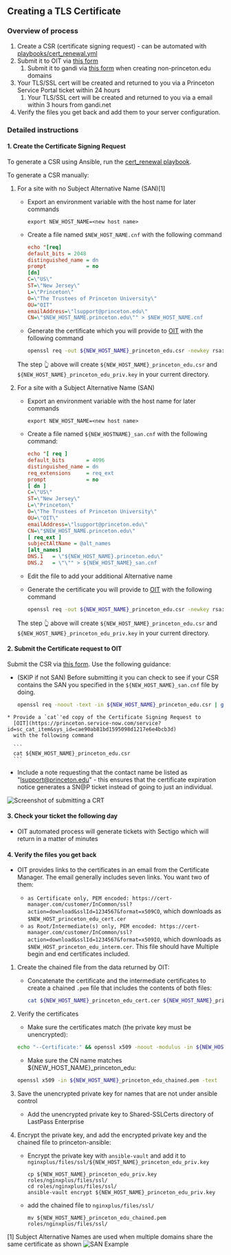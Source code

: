 ## Creating a TLS Certificate

### Overview of process

1. Create a CSR (certificate signing request) - can be automated with [playbooks/cert_renewal.yml](https://github.com/pulibrary/princeton_ansible/blob/main/playbooks/cert_renewal.yml)
2. Submit it to OIT via [this form](https://princeton.service-now.com/service?id=sc_cat_item&sys_id=cae90ab81bd1595098d1217e6e4bcb3d)
    1. Submit it to gandi via [this form](https://shop.gandi.net/en/certificate/create) when creating non-princeton.edu domains
3. Your TLS/SSL cert will be created and returned to you via a Princeton Service Portal ticket within 24 hours
    1. Your TLS/SSL cert will be created and returned to you via a email within
       3 hours from gandi.net
4. Verify the files you get back and add them to your server configuration.

### Detailed instructions

#### 1. Create the Certificate Signing Request

To generate a CSR using Ansible, run the [cert_renewal playbook](https://github.com/pulibrary/princeton_ansible/blob/main/playbooks/cert_renewal.yml).

To generate a CSR manually:

   1. For a site with no Subject Alternative Name (SAN)[1]

      * Export an environment variable with the host name for later commands
        ```
        export NEW_HOST_NAME=<new host name>
        ```
      * Create a file named `$NEW_HOST_NAME.cnf` with the following command

        ```ini
        echo "[req]
        default_bits = 2048
        distinguished_name = dn
        prompt             = no
        [dn]
        C=\"US\"
        ST=\"New Jersey\"
        L=\"Princeton\"
        O=\"The Trustees of Princeton University\"
        OU="OIT"
        emailAddress=\"lsupport@princeton.edu\"
        CN=\"$NEW_HOST_NAME.princeton.edu\"" > $NEW_HOST_NAME.cnf
        ```

      * Generate the certificate which you will provide to
        [OIT](https://princeton.service-now.com/service?id=sc_cat_item&sys_id=cae90ab81bd1595098d1217e6e4bcb3d)
        with the following command

        ```bash
        openssl req -out ${NEW_HOST_NAME}_princeton_edu.csr -newkey rsa:2048 -nodes -keyout ${NEW_HOST_NAME}_princeton_edu_priv.key -config ${NEW_HOST_NAME}.cnf
        ```

      The step :point_up_2: above will create `${NEW_HOST_NAME}_princeton_edu.csr` and
      `${NEW_HOST_NAME}_princeton_edu_priv.key` in your current directory.


   2. For a site with a Subject Alternative Name (SAN)

      * Export an environment variable with the host name for later commands
        ```
        export NEW_HOST_NAME=<new host name>
        ```

      * Create a file named `${NEW_HOSTNAME}_san.cnf` with the following command:

        ```ini
        echo "[ req ]
        default_bits       = 4096
        distinguished_name = dn
        req_extensions     = req_ext
        prompt             = no
        [ dn ]
        C=\"US\"
        ST=\"New Jersey\"
        L=\"Princeton\"
        O=\"The Trustees of Princeton University\"
        OU=\"OIT\"
        emailAddress=\"lsupport@princeton.edu\"
        CN=\"$NEW_HOST_NAME.princeton.edu\"
        [ req_ext ]
        subjectAltName = @alt_names
        [alt_names]
        DNS.1   = \"${NEW_HOST_NAME}.princeton.edu\"
        DNS.2   = \"\"" > ${NEW_HOST_NAME}_san.cnf
        ```
      * Edit the file to add your additional Alternative name

      * Generate the certificate you will provide to
        [OIT](https://princeton.service-now.com/service?id=sc_cat_item&sys_id=cae90ab81bd1595098d1217e6e4bcb3d)
        with the following command

        ```bash
        openssl req -out ${NEW_HOST_NAME}_princeton_edu.csr -newkey rsa:4096 -nodes -keyout ${NEW_HOST_NAME}_princeton_edu_priv.key -config ${NEW_HOST_NAME}_san.cnf
        ```

      The step :point_up_2: above will create `${NEW_HOST_NAME}_princeton_edu.csr` and
      `${NEW_HOST_NAME}_princeton_edu_priv.key` in your current directory.

#### 2. Submit the Certificate request to OIT

Submit the CSR via [this form](https://princeton.service-now.com/service?id=sc_cat_item&sys_id=cae90ab81bd1595098d1217e6e4bcb3d). Use the following guidance:

   * (SKIP if not SAN) Before submitting it you can check to see if your CSR contains the SAN you
     specified in the `${NEW_HOST_NAME}_san.cnf` file by doing.

      ```bash
      openssl req -noout -text -in ${NEW_HOST_NAME}_princeton_edu.csr | grep DNS
      ```

    * Provide a `cat`'ed copy of the Certificate Signing Request to
      [OIT](https://princeton.service-now.com/service?id=sc_cat_item&sys_id=cae90ab81bd1595098d1217e6e4bcb3d)
      with the following command

      ```
      cat ${NEW_HOST_NAME}_princeton_edu.csr
      ```

   * Include a note requesting that the contact name be listed as "lsupport@princeton.edu" - this ensures that the certificate expiration notice generates a SN@P ticket instead of going to just an individual.
   
   ![Screenshot of submitting a CRT](images/ssl_request.jpg "SSL Request Form")

#### 3. Check your ticket the following day

   * OIT automated process will generate tickets with Sectigo which will return in a matter of minutes

#### 4. Verify the files you get back 

   * OIT provides links to the certificates in an email from the Certificate Manager. The email generally includes seven links. You want two of them:

      * `as Certificate only, PEM encoded: https://cert-manager.com/customer/InCommon/ssl?action=download&sslId=1234567&format=x509CO`, which downloads as `$NEW_HOST_princeton_edu_cert.cer`
      * `as Root/Intermediate(s) only, PEM encoded: https://cert-manager.com/customer/InCommon/ssl?action=download&sslId=1234567&format=x509IO`, which downloads as `$NEW_HOST_princeton_edu_interm.cer`. This file should have Multiple begin and end certificates included.

1. Create the chained file from the data returned by OIT:

   * Concatenate the certificate and the intermediate certificates to create a chained `.pem` file that includes the contents of both files:

      ```bash
      cat ${NEW_HOST_NAME}_princeton_edu_cert.cer ${NEW_HOST_NAME}_princeton_edu_interm.cer > ${NEW_HOST_NAME}_princeton_edu_chained.pem
      ```

2. Verify the certificates

    * Make sure the certificates match (the private key must be unencrypted):

    ```bash
    echo "--Certificate:" && openssl x509 -noout -modulus -in ${NEW_HOST_NAME}_princeton_edu_chained.pem && echo "--Key:" && openssl rsa -noout -modulus -in ${NEW_HOST_NAME}_princeton_edu_priv.key
    ```

    * Make sure the CN name matches ${NEW_HOST_NAME}_princeton_edu:

    ```bash
    openssl x509 -in ${NEW_HOST_NAME}_princeton_edu_chained.pem -text
    ```

3. Save the unencrypted private key for names that are not under ansible control

    * Add the unencrypted private key to Shared-SSLCerts directory of LastPass Enterprise

4. Encrypt the private key, and add the encrypted private key and the chained file to princeton-ansible:

    * Encrypt the private key with `ansible-vault` and add it to `nginxplus/files/ssl/${NEW_HOST_NAME}_princeton_edu_priv.key`

      ```
      cp ${NEW_HOST_NAME}_princeton_edu_priv.key roles/nginxplus/files/ssl/
      cd roles/nginxplus/files/ssl/
      ansible-vault encrypt ${NEW_HOST_NAME}_princeton_edu_priv.key
      ```
    * add the chained file to `nginxplus/files/ssl/`

      ```
      mv ${NEW_HOST_NAME}_princeton_edu_chained.pem roles/nginxplus/files/ssl/
      ```

[1] Subject Alternative Names are used when multiple domains share the same certificate as shown ![SAN Example](images/san/san_example.png)
